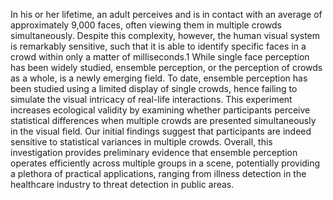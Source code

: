 In his or her lifetime, an adult perceives and is in contact with an average of approximately 9,000 faces, often viewing them in multiple crowds simultaneously. Despite this complexity, however, the human visual system is remarkably sensitive, such that it is able to identify specific faces in a crowd within only a matter of milliseconds.1 While single face perception has been widely studied, ensemble perception, or the perception of crowds as a whole, is a newly emerging field. To date, ensemble perception has been studied using a limited display of single crowds, hence failing to simulate the visual intricacy of real-life interactions. This experiment increases ecological validity by examining whether participants perceive statistical differences when multiple crowds are presented simultaneously in the visual field. Our initial findings suggest that participants are indeed sensitive to statistical variances in multiple crowds. Overall, this investigation provides preliminary evidence that ensemble perception operates efficiently across multiple groups in a scene, potentially providing a plethora of practical applications, ranging from illness detection in the healthcare industry to threat detection in public areas.
